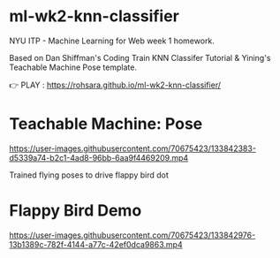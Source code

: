 # ml-wk2-knn-classifier
NYU ITP - Machine Learning for Web week 1 homework.

Based on Dan Shiffman's Coding Train KNN Classifer Tutorial & Yining's Teachable Machine Pose template.

👉 PLAY : https://rohsara.github.io/ml-wk2-knn-classifier/

# Teachable Machine: Pose

https://user-images.githubusercontent.com/70675423/133842383-d5339a74-b2c1-4ad8-96bb-6aa9f4469209.mp4

Trained flying poses to drive flappy bird dot

# Flappy Bird Demo

https://user-images.githubusercontent.com/70675423/133842976-13b1389c-782f-4144-a77c-42ef0dca9863.mp4
